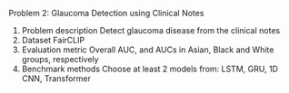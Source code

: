 Problem 2: Glaucoma Detection using Clinical Notes
1. Problem description
Detect glaucoma disease from the clinical notes
2. Dataset
FairCLIP
3. Evaluation metric
Overall AUC, and AUCs in Asian, Black and White groups, respectively
4. Benchmark methods
Choose at least 2 models from: LSTM, GRU, 1D CNN, Transformer
